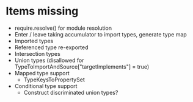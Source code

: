 # Items missing

- require.resolve() for module resolution
- Enter / leave taking accumulator to import types, generate type map
- Imported types
- Referenced type re-exported
- Intersection types
- Union types (disallowed for TypeToImportAndSource["targetImplements"] = true)
- Mapped type support
  - TypeKeysToPropertySet
- Conditional type support
  - Construct discriminated union types?
